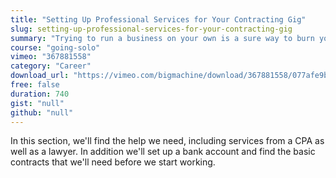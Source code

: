 ```yaml
---
title: "Setting Up Professional Services for Your Contracting Gig"
slug: setting-up-professional-services-for-your-contracting-gig
summary: "Trying to run a business on your own is a sure way to burn yourself out. You have to delegate certain duties to online services and third parties. It might seem like an expensive thing to do, but it's really not."
course: "going-solo"
vimeo: "367881558"
category: "Career"
download_url: "https://vimeo.com/bigmachine/download/367881558/077afe9bbc"
free: false
duration: 740
gist: "null"
github: "null"
---
```


In this section, we'll find the help we need, including services from a CPA as well as a lawyer. In addition we'll set up a bank account and find the basic contracts that we'll need before we start working.
